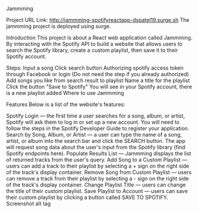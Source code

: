 Jammming

Project URL Link:
http://jammming-spotifyreactapp-dspatel19.surge.sh
The jammming project is deployed using surge.


Introduction
This project is about a React web application called Jammming. By interacting with the Spotify API to build a website that allows users to search the Spotify library, create a custom playlist, then save it to their Spotify account.


Steps:
Input a song
Click search button
Authorizing spotify access token through Facebook or login (Do not need the step if you already authorized)
Add songs you like from search result to playlist
Name a title for the playlist
Click the button "Save to Spotify"
You will see in your Spotify account, there is a new playlist added
Where to use Jammming



Features
Below is a list of the website's features:

Spotify Login — the first time a user searches for a song, album, or artist, Spotify will ask them to log in or set up a new account. You will need to follow the steps in the Spotify Developer Guide to register your application.
Search by Song, Album, or Artist — a user can type the name of a song, artist, or album into the search bar and click the SEARCH button. The app will request song data about the user's input from the Spotify library (find Spotify endpoints here).
Populate Results List — Jammming displays the list of returned tracks from the user's query.
Add Song to a Custom Playlist — users can add a track to their playlist by selecting a + sign on the right side of the track's display container.
Remove Song from Custom Playlist — users can remove a track from their playlist by selecting a - sign on the right side of the track's display container.
Change Playlist Title — users can change the title of their custom playlist.
Save Playlist to Account — users can save their custom playlist by clicking a button called SAVE TO SPOTIFY.
Screenshot
alt tag
